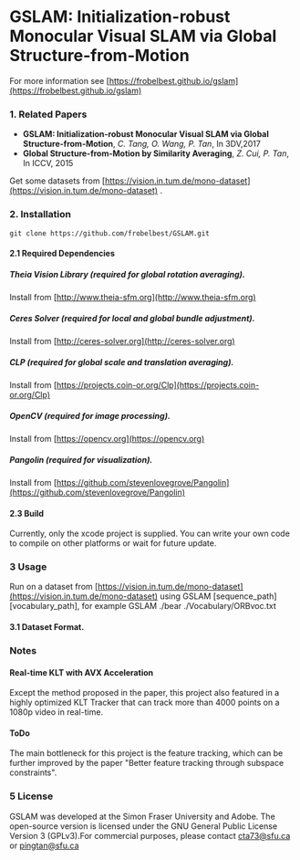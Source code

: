 # GSLAM: Initialization-robust Monocular Visual SLAM via Global Structure-from-Motion

For more information see
[https://frobelbest.github.io/gslam](https://frobelbest.github.io/gslam)

### 1. Related Papers
* **GSLAM: Initialization-robust Monocular Visual SLAM via Global Structure-from-Motion**, *C. Tang, O. Wang, P. Tan*, In 3DV,2017
* **Global Structure-from-Motion by Similarity Averaging**, *Z. Cui, P. Tan*, In ICCV, 2015

Get some datasets from [https://vision.in.tum.de/mono-dataset](https://vision.in.tum.de/mono-dataset) .

### 2. Installation

	git clone https://github.com/frobelbest/GSLAM.git

#### 2.1 Required Dependencies

##### Theia Vision Library (required for global rotation averaging).
Install from [http://www.theia-sfm.org](http://www.theia-sfm.org)
##### Ceres Solver (required for local and global bundle adjustment).
Install from [http://ceres-solver.org](http://ceres-solver.org)
##### CLP (required for global scale and translation averaging).
Install from [https://projects.coin-or.org/Clp](https://projects.coin-or.org/Clp)
##### OpenCV (required for image processing).
Install from [https://opencv.org](https://opencv.org)
##### Pangolin (required for visualization).
Install from [https://github.com/stevenlovegrove/Pangolin](https://github.com/stevenlovegrove/Pangolin)

#### 2.3 Build
Currently, only the xcode project is supplied. You can write your own code to compile on other platforms or wait for future update.

### 3 Usage
Run on a dataset from [https://vision.in.tum.de/mono-dataset](https://vision.in.tum.de/mono-dataset) using
GSLAM [sequence_path] [vocabulary_path], for example  GSLAM ./bear ./Vocabulary/ORBvoc.txt

#### 3.1 Dataset Format.


### Notes

#### Real-time KLT with AVX Acceleration
Except the method proposed in the paper, this project also featured in a highly optimized KLT Tracker that can track more than 4000 points on a 1080p video in real-time.

#### ToDo
The main bottleneck for this project is the feature tracking, which can be further improved by the paper "Better feature tracking through subspace constraints".

### 5 License
GSLAM was developed at the Simon Fraser University and Adobe.
The open-source version is licensed under the GNU General Public License
Version 3 (GPLv3).For commercial purposes, please contact [cta73@sfu.ca](cta73@sfu.ca) or [pingtan@sfu.ca](pingtan@sfu.ca)

